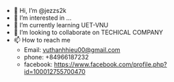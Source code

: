 - 👋 Hi, I’m @jezzs2k
- 👀 I’m interested in ...
- 🌱 I’m currently learning UET-VNU
- 💞️ I’m looking to collaborate on TECHICAL COMPANY
- 📫 How to reach me
  + Email: vuthanhhieu00@gmail.com
  + phone: +84966187232
  + facebook: https://www.facebook.com/profile.php?id=100012755700470

<!---
jezzs2k/jezzs2k is a ✨ special ✨ repository because its `README.md` (this file) appears on your GitHub profile.
You can click the Preview link to take a look at your changes.
--->

